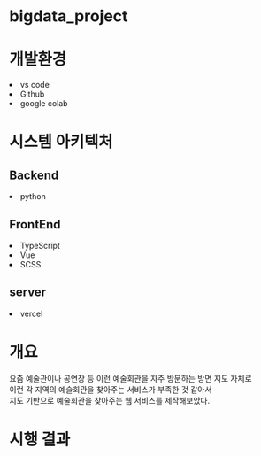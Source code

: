 # bigdata_project

# 개발환경
<li>vs code</li>
<li>Github</li>
<li>google colab</li>

<h1>시스템 아키텍처</h1>


<h2>Backend</h2>
<li>python</li>

<h2>FrontEnd</h2>
<li>TypeScript</li>
<li>Vue</li>
<li>SCSS</li>

<h2>server</h2>
<li>vercel</li>


<h1>개요</h1>

<p>
요즘 예술관이나 공연장 등 이런 예술회관을 자주 방문하는 방면 지도 자체로 
<br> 이런 각 지역의 예술회관을 찾아주는 서비스가 부족한 것 같아서 <br>
지도 기반으로 예술회관을 찾아주는 웹 서비스를 제작해보았다.
</p>

<h1>시행 결과</h1>

